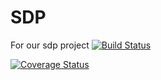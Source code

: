 # SDP
For our sdp project
[![Build Status](https://travis-ci.com/greenpeace-wits/SDP.svg?branch=test)](https://travis-ci.com/greenpeace-wits/SDP)

[![Coverage Status](https://coveralls.io/repos/github/greenpeace-wits/SDP/badge.svg?branch=test)](https://coveralls.io/github/greenpeace-wits/SDP?branch=test)
